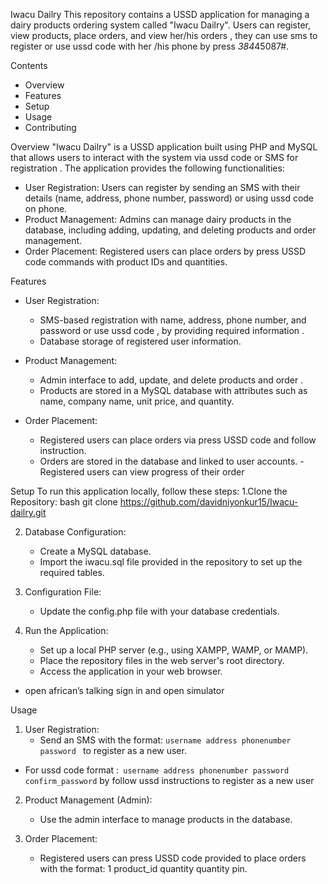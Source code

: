 Iwacu Dailry
This repository contains a USSD application for managing a dairy products ordering system called "Iwacu Dailry". Users can register, view products, place orders, and view her/his orders , they can use sms to register   or use ussd code with her /his phone by press *384*45087#.

Contents
-	Overview
-	Features
-	Setup
-	Usage
-	Contributing

Overview
"Iwacu Dailry" is a USSD application built using PHP and MySQL that allows users to interact with the system via ussd code or  SMS  for registration . The application provides the following functionalities:

- User Registration: Users can register by sending an SMS with their details (name, address, phone number, password) or using ussd code on phone.
- Product Management: Admins can manage dairy products in the database, including adding, updating, and deleting products and order management.
- Order Placement: Registered users can place orders by press USSD code commands with product IDs and quantities.

 Features
- User Registration:
  - SMS-based registration with name, address, phone number, and password  or use ussd code , by providing required information .
  - Database storage of registered user information.

- Product Management:
  - Admin interface to add, update, and delete products and order .
  - Products are stored in a MySQL database with attributes such as name, company name, unit price, and quantity.

- Order Placement:
  - Registered users can place orders via press USSD code and follow instruction.
  - Orders are stored in the database and linked to user accounts.
-Registered users can view progress of their order 

 Setup
To run this application locally, follow these steps:
1.Clone the Repository:
   bash
   git clone https://github.com/davidniyonkur15/Iwacu-dailry.git
   

2. Database Configuration:
   - Create a MySQL database.
   - Import the iwacu.sql file provided in the repository to set up the required tables.

3. Configuration File:
   - Update the config.php file with your database credentials.

4. Run the Application:
   - Set up a local PHP server (e.g., using XAMPP, WAMP, or MAMP).
   - Place the repository files in the web server's root directory.
   - Access the application in your web browser.
  - open african’s talking sign in and open simulator 

Usage
1. User Registration:
   - Send an SMS with the format: `username address phonenumber password ` to register as a new user.
  - For ussd code format :` username address phonenumber password confirm_password` by follow ussd instructions to register as a new user

2. Product Management (Admin):
   - Use the admin interface to manage products in the database.

3. Order Placement:
   - Registered users can press USSD code provided to place orders with the format: 1 product_id quantity quantity pin.
